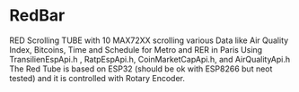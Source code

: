 # RedBar
RED Scrolling TUBE with 10 MAX72XX scrolling various Data like Air Quality Index, Bitcoins, Time and Schedule for Metro and RER in Paris 
Using  TransilienEspApi.h , RatpEspApi.h, CoinMarketCapApi.h, and AirQualityApi.h
The Red Tube is based on ESP32 (should be ok with ESP8266 but neot tested) and it is controlled with Rotary Encoder.
